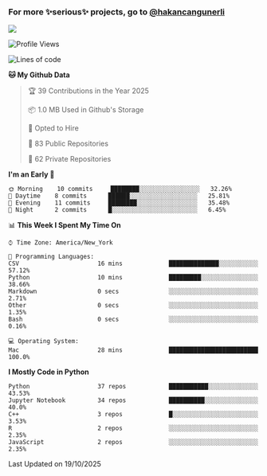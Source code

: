 ### For more ✨serious✨ projects, go to [@hakancangunerli](https://github.com/hakancangunerli)

![](https://github-readme-stats.vercel.app/api/top-langs/?username=johngunerli&layout=compact&hide=jupyter%20notebook,tex,html,shell,CSS,Ruby,Makefile,EmberScript,MATLAB,C&langs_count=6&exclude_repo=2015-csharp,gt_code,gsu_code,uga_code,uga_robotics)

<!--START_SECTION:waka-->
![Profile Views](http://img.shields.io/badge/Profile%20Views-0-blue)

![Lines of code](https://img.shields.io/badge/From%20Hello%20World%20I%27ve%20Written-480739%20lines%20of%20code-blue)

**🐱 My Github Data** 

> 🏆 39 Contributions in the Year 2025
 > 
> 📦 1.0 MB Used in Github's Storage 
 > 
> 💼 Opted to Hire
 > 
> 📜 83 Public Repositories 
 > 
> 🔑 62 Private Repositories  
 > 
**I'm an Early 🐤** 

```text
🌞 Morning    10 commits     ████████░░░░░░░░░░░░░░░░░   32.26% 
🌆 Daytime    8 commits      ██████░░░░░░░░░░░░░░░░░░░   25.81% 
🌃 Evening    11 commits     ████████░░░░░░░░░░░░░░░░░   35.48% 
🌙 Night      2 commits      █░░░░░░░░░░░░░░░░░░░░░░░░   6.45%

```


📊 **This Week I Spent My Time On** 

```text
⌚︎ Time Zone: America/New_York

💬 Programming Languages: 
CSV                      16 mins             ██████████████░░░░░░░░░░░   57.12% 
Python                   10 mins             █████████░░░░░░░░░░░░░░░░   38.66% 
Markdown                 0 secs              ░░░░░░░░░░░░░░░░░░░░░░░░░   2.71% 
Other                    0 secs              ░░░░░░░░░░░░░░░░░░░░░░░░░   1.35% 
Bash                     0 secs              ░░░░░░░░░░░░░░░░░░░░░░░░░   0.16%

💻 Operating System: 
Mac                      28 mins             █████████████████████████   100.0%

```

**I Mostly Code in Python** 

```text
Python                   37 repos            ███████████░░░░░░░░░░░░░░   43.53% 
Jupyter Notebook         34 repos            ██████████░░░░░░░░░░░░░░░   40.0% 
C++                      3 repos             █░░░░░░░░░░░░░░░░░░░░░░░░   3.53% 
R                        2 repos             ░░░░░░░░░░░░░░░░░░░░░░░░░   2.35% 
JavaScript               2 repos             ░░░░░░░░░░░░░░░░░░░░░░░░░   2.35%

```



 Last Updated on 19/10/2025
<!--END_SECTION:waka-->


